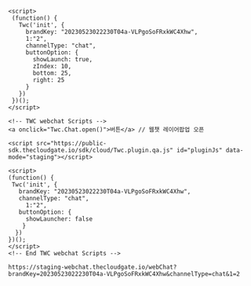 ```<script src="https://public-sdk.thecloudgate.io/sdk/cloud/Twc.plugin.qa.js" id="pluginJs" data-mode="staging"></script>
<script>
 (function() {
   Twc('init', {
     brandKey: "20230523022230T04a-VLPgoSoFRxkWC4Xhw",
     1:"2",
     channelType: "chat",
     buttonOption: {
       showLaunch: true,
       zIndex: 10,
       bottom: 25,
       right: 25
     }
   })
 })();
</script>
```

```
<!-- TWC webchat Scripts -->
<a onclick="Twc.Chat.open()">버튼</a> // 웹챗 레이어팝업 오픈

<script src="https://public-sdk.thecloudgate.io/sdk/cloud/Twc.plugin.qa.js" id="pluginJs" data-mode="staging"></script>

<script>
(function() {
 Twc('init', {
   brandKey: "20230523022230T04a-VLPgoSoFRxkWC4Xhw",
   channelType: "chat",
     1:"2",
   buttonOption: {
     showLauncher: false
    }
  })
})();
</script>
<!-- End TWC webchat Scripts -->
```


```
https://staging-webchat.thecloudgate.io/webChat?brandKey=20230523022230T04a-VLPgoSoFRxkWC4Xhw&channelType=chat&1=2
```